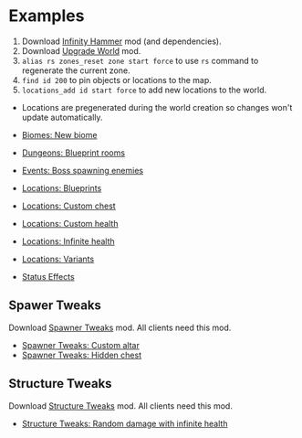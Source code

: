 # Examples

1. Download [Infinity Hammer](https://valheim.thunderstore.io/package/JereKuusela/Infinity_Hammer/) mod (and dependencies).
2. Download [Upgrade World](https://valheim.thunderstore.io/package/JereKuusela/Upgrade_World/) mod.
3. `alias rs zones_reset zone start force` to use `rs` command to regenerate the current zone.
4. `find id 200` to pin objects or locations to the map.
5. `locations_add id start force` to add new locations to the world.

- Locations are pregenerated during the world creation so changes won't update automatically.

- [Biomes: New biome](./biomes_new_biome.md)
- [Dungeons: Blueprint rooms](./dungeons_blueprint_rooms.md)
- [Events: Boss spawning enemies](./events_boss_spawning_enemies.md)
- [Locations: Blueprints](./locations_blueprints.md)
- [Locations: Custom chest](./locations_custom_chest.md)
- [Locations: Custom health](./locations_custom_health.md)
- [Locations: Infinite health](./locations_infinite_health.md)
- [Locations: Variants](./locations_variants.md)
- [Status Effects](./examples_status.md)

## Spawer Tweaks

Download [Spawner Tweaks](https://valheim.thunderstore.io/package/AzuRe/SpawnerTweaks/) mod. All clients need this mod.

- [Spawner Tweaks: Custom altar](./st_custom_altar.md)
- [Spawner Tweaks: Hidden chest](./st_hidden_chest.md)

## Structure Tweaks

Download [Structure Tweaks](https://valheim.thunderstore.io/package/JereKuusela/StructureTweaks/) mod. All clients need this mod.

- [Structure Tweaks: Random damage with infinite health](./st_random_damage_with_infinite_health.md)
